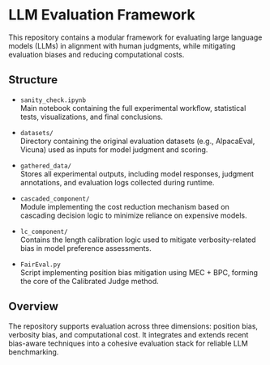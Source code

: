 # LLM Evaluation Framework

This repository contains a modular framework for evaluating large language models (LLMs) in alignment with human judgments, while mitigating evaluation biases and reducing computational costs.

## Structure

- `sanity_check.ipynb`  
  Main notebook containing the full experimental workflow, statistical tests, visualizations, and final conclusions.

- `datasets/`  
  Directory containing the original evaluation datasets (e.g., AlpacaEval, Vicuna) used as inputs for model judgment and scoring.

- `gathered_data/`  
  Stores all experimental outputs, including model responses, judgment annotations, and evaluation logs collected during runtime.

- `cascaded_component/`  
  Module implementing the cost reduction mechanism based on cascading decision logic to minimize reliance on expensive models.

- `lc_component/`  
  Contains the length calibration logic used to mitigate verbosity-related bias in model preference assessments.

- `FairEval.py`  
  Script implementing position bias mitigation using MEC + BPC, forming the core of the Calibrated Judge method.

## Overview

The repository supports evaluation across three dimensions: position bias, verbosity bias, and computational cost. It integrates and extends recent bias-aware techniques into a cohesive evaluation stack for reliable LLM benchmarking.
